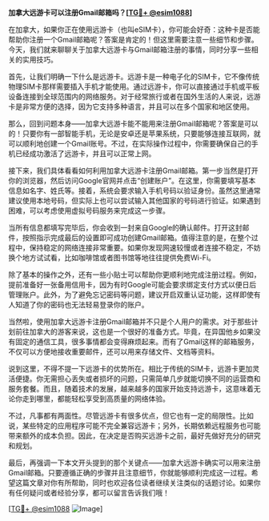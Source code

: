 **加拿大远游卡可以注册Gmail邮箱吗？[[TG💪+ @esim1088](https://t.me/s/esim1088)]**

在加拿大，如果你正在使用远游卡（也叫eSIM卡），你可能会好奇：这种卡是否能帮助你注册一个Gmail邮箱呢？答案是肯定的！但这里需要注意一些细节和步骤。今天，我们就来聊聊关于加拿大远游卡与Gmail邮箱注册的事情，同时分享一些相关的实用技巧。

首先，让我们明确一下什么是远游卡。远游卡是一种电子化的SIM卡，它不像传统物理SIM卡那样需要插入手机才能使用。通过远游卡，你可以直接通过手机或平板设备连接到全球范围内的网络服务。对于经常旅行或者在国外生活的人来说，远游卡是非常方便的选择，因为它支持多种语言，并且可以在多个国家和地区使用。

那么，回到问题本身——加拿大远游卡能不能用来注册Gmail邮箱呢？答案是可以的！只要你有一部智能手机，无论是安卓还是苹果系统，只要能够连接互联网，就可以顺利地创建一个Gmail账号。不过，在实际操作过程中，你需要确保自己的手机已经成功激活了远游卡，并且可以正常上网。

接下来，我们具体看看如何利用加拿大远游卡注册Gmail邮箱。第一步当然是打开你的浏览器，然后访问Google官网并点击“创建账户”。在这里，你需要填写基本信息如名字、姓氏等。接着，系统会要求输入手机号码以验证身份。虽然这里通常建议使用本地号码，但实际上也可以尝试输入其他国家的号码进行验证。如果遇到困难，可以考虑使用虚拟号码服务来完成这一步骤。

当所有信息都填写完毕后，你会收到一封来自Google的确认邮件。打开这封邮件，按照指示完成最后的设置即可成功创建Gmail邮箱。值得注意的是，在整个过程中，保持稳定的网络连接非常重要。如果你发现网速较慢或者连接不稳定，不妨换个地方试试看，比如咖啡馆或者图书馆等地往往提供免费Wi-Fi。

除了基本的操作之外，还有一些小贴士可以帮助你更顺利地完成注册过程。例如，提前准备好一张备用信用卡，因为有时Google可能会要求绑定支付方式以便日后管理账户。此外，为了避免忘记密码等问题，建议开启双重认证功能，这样即使有人知道了你的密码也无法轻易登录你的账户。

当然啦，使用加拿大远游卡注册Gmail邮箱并不只是个人用户的需求。对于那些计划前往加拿大的游客来说，这也是一个很好的准备方式。毕竟，在异国他乡如果没有固定的通信工具，很多事情都会变得麻烦起来。而有了Gmail这样的邮箱服务，不仅可以方便地接收重要邮件，还可以用来存储文件、文档等资料。

说到这里，不得不提一下远游卡的优势所在。相比于传统的SIM卡，远游卡更加灵活便捷。你无需担心丢失或者损坏的问题，只需简单几步就能切换不同的运营商和服务套餐。而且，随着技术的发展，越来越多的国家开始支持远游卡，这意味着无论你走到哪里，都能轻松享受到高质量的网络体验。

不过，凡事都有两面性。尽管远游卡有很多优点，但它也有一定的局限性。比如说，某些特定的应用程序可能不完全兼容远游卡；另外，长期依赖远程服务也可能带来额外的成本负担。因此，在决定是否购买远游卡之前，最好先做好充分的研究和规划。

最后，再强调一下本文开头提到的那个关键点——加拿大远游卡确实可以用来注册Gmail邮箱。只要遵循正确的步骤并且注意细节，你就能够顺利完成这一过程。希望这篇文章对你有所帮助，同时也欢迎各位读者继续关注类似的话题讨论。如果你有任何疑问或者经验分享，都可以留言告诉我们哦！

[[TG💪+ @esim1088](https://t.me/s/esim1088) ![Image](https://i.postimg.cc/4NQfJmqS/Snipaste-2025-05-13-00-14-12.png)]